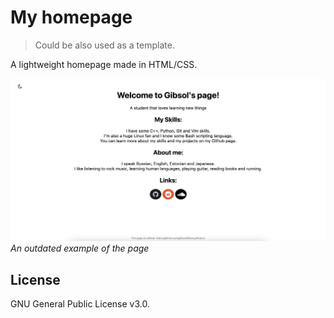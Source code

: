 # My homepage
> Could be also used as a template.

A lightweight homepage made in HTML/CSS.

![Website](https://github.com/Gibsol/Gibsol.github.io/blob/main/imgs/website.png?raw=true)
*An outdated example of the page*

## License

GNU General Public License v3.0.
